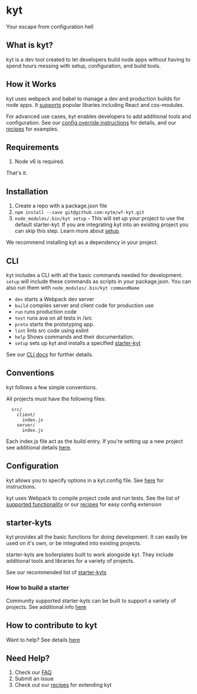 # kyt
Your escape from configuration hell

## What is kyt?
kyt is a dev tool created to let developers build node apps without having to spend hours messing with setup, configuration, and build tools.


## How it Works

kyt uses webpack and babel to manage a dev and production builds for node apps. It [supports](/config/webpackConfig.md) popular libaries including React and css-modules. 

For advanced use cases, kyt enables developers to add additional tools and configuration.
See our [config override instructions](/config/kytConfig.md#modifyWebpackConfig) for details, and our [recipes](/Recipes.md) for examples.

## Requirements

1. Node v6 is required.

That's it.

## Installation

1. Create a repo with a package.json file
2. `npm install --save git@github.com:nytm/wf-kyt.git`
3. `node_modules/.bin/kyt setup` - This will set up your project to use the default starter-kyt. If you are integrating kyt into an existing project you can skip this step. Learn more about [setup](/cli). 

We recommend installing kyt as a dependency in your project.

## CLI

kyt includes a CLI with all the basic commands needed for development.
`setup` will include these commands as scripts in your package.json.
You can also run them with `node_modules/.bin/kyt commandName`

* `dev` starts a Webpack dev server
* `build` compiles server and client code for production use
* `run` runs production code
* `test` runs ava on all tests in /src
* `proto` starts the prototyping app.
* `lint` lints src code using eslint
* `help` Shows commands and their documentation.
* `setup` sets up kyt and installs a specified [starter-kyt](/Starterkyts.md)

See our [CLI docs](/cli) for further details.

## Conventions

kyt follows a few simple conventions.

All projects must have the following files:
```
  src/
    client/
      index.js
    server/
      index.js
```
Each index.js file act as the build entry.
If you're setting up a new project see additional details [here](/conventions.md). 


## Configuration

kyt allows you to specify options in a kyt.config file.
See [here](https://github.com/nytm/wf-kyt/kytConfig.md) for instructions.

kyt uses Webpack to compile project code and run tests.
See the list of [supported functionality](/config/webpackConfig.md)
or our [recipes](/Recipes.md) for easy config extension


## starter-kyts

kyt provides all the basic functions for doing development. It can easily be used on it's own, or be integrated into existing projects. 

starter-kyts are boilerplates built to work alongside kyt. 
They include additional tools and libraries for a variety of projects.

See our recommended list of [starter-kyts](/Starterkyts.md) 


### How to build a starter

Community supported starter-kyts can be built to support a variety of projects. 
See additional info [here](/Starterkyts.md)


## How to contribute to kyt

Want to help? See details [here](/CONTRIBUTING.md) 



## Need Help?

1. Check our [FAQ](/FAQ.md)
2. Submit an issue 
2. Check out our [recipes](/Recipes.md) for extending kyt 
